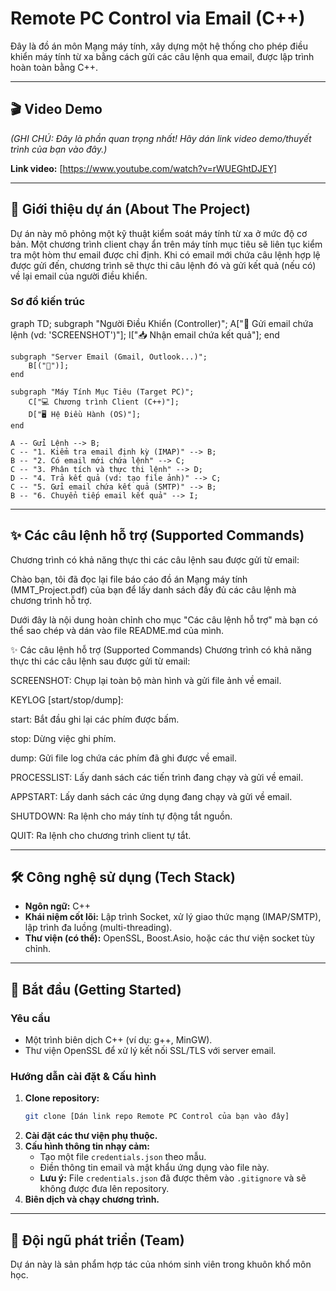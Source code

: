 # Remote PC Control via Email (C++)

Đây là đồ án môn Mạng máy tính, xây dựng một hệ thống cho phép điều khiển máy tính từ xa bằng cách gửi các câu lệnh qua email, được lập trình hoàn toàn bằng C++.

---

## 🎬 Video Demo

*(GHI CHÚ: Đây là phần quan trọng nhất! Hãy dán link video demo/thuyết trình của bạn vào đây.)*

**Link video:** [https://www.youtube.com/watch?v=rWUEGhtDJEY]

---

## 📜 Giới thiệu dự án (About The Project)

Dự án này mô phỏng một kỹ thuật kiểm soát máy tính từ xa ở mức độ cơ bản. Một chương trình client chạy ẩn trên máy tính mục tiêu sẽ liên tục kiểm tra một hòm thư email được chỉ định. Khi có email mới chứa câu lệnh hợp lệ được gửi đến, chương trình sẽ thực thi câu lệnh đó và gửi kết quả (nếu có) về lại email của người điều khiển.

### Sơ đồ kiến trúc

graph TD;
    subgraph "Người Điều Khiển (Controller)";
        A["📱 Gửi email chứa lệnh (vd: 'SCREENSHOT')"];
        I["📥 Nhận email chứa kết quả"];
    end

    subgraph "Server Email (Gmail, Outlook...)";
        B[("📧")];
    end

    subgraph "Máy Tính Mục Tiêu (Target PC)";
        C["💻 Chương trình Client (C++)"];
        D["🖥️ Hệ Điều Hành (OS)"];
    end

    A -- Gửi Lệnh --> B;
    C -- "1. Kiểm tra email định kỳ (IMAP)" --> B;
    B -- "2. Có email mới chứa lệnh" --> C;
    C -- "3. Phân tích và thực thi lệnh" --> D;
    D -- "4. Trả kết quả (vd: tạo file ảnh)" --> C;
    C -- "5. Gửi email chứa kết quả (SMTP)" --> B;
    B -- "6. Chuyển tiếp email kết quả" --> I;

---

## ✨ Các câu lệnh hỗ trợ (Supported Commands)

Chương trình có khả năng thực thi các câu lệnh sau được gửi từ email:

Chào bạn, tôi đã đọc lại file báo cáo đồ án Mạng máy tính (MMT_Project.pdf) của bạn để lấy danh sách đầy đủ các câu lệnh mà chương trình hỗ trợ.

Dưới đây là nội dung hoàn chỉnh cho mục "Các câu lệnh hỗ trợ" mà bạn có thể sao chép và dán vào file README.md của mình.

✨ Các câu lệnh hỗ trợ (Supported Commands)
Chương trình có khả năng thực thi các câu lệnh sau được gửi từ email:

SCREENSHOT: Chụp lại toàn bộ màn hình và gửi file ảnh về email.

KEYLOG [start/stop/dump]:

start: Bắt đầu ghi lại các phím được bấm.

stop: Dừng việc ghi phím.

dump: Gửi file log chứa các phím đã ghi được về email.

PROCESSLIST: Lấy danh sách các tiến trình đang chạy và gửi về email.

APPSTART: Lấy danh sách các ứng dụng đang chạy và gửi về email.

SHUTDOWN: Ra lệnh cho máy tính tự động tắt nguồn.

QUIT: Ra lệnh cho chương trình client tự tắt.

---

## 🛠️ Công nghệ sử dụng (Tech Stack)

* **Ngôn ngữ:** C++
* **Khái niệm cốt lõi:** Lập trình Socket, xử lý giao thức mạng (IMAP/SMTP), lập trình đa luồng (multi-threading).
* **Thư viện (có thể):** OpenSSL, Boost.Asio, hoặc các thư viện socket tùy chỉnh.

---

## 🚀 Bắt đầu (Getting Started)

### Yêu cầu

* Một trình biên dịch C++ (ví dụ: g++, MinGW).
* Thư viện OpenSSL để xử lý kết nối SSL/TLS với server email.

### Hướng dẫn cài đặt & Cấu hình

1.  **Clone repository:**
    ```sh
    git clone [Dán link repo Remote PC Control của bạn vào đây]
    ```
2.  **Cài đặt các thư viện phụ thuộc.**
3.  **Cấu hình thông tin nhạy cảm:**
    * Tạo một file `credentials.json` theo mẫu.
    * Điền thông tin email và mật khẩu ứng dụng vào file này.
    * **Lưu ý:** File `credentials.json` đã được thêm vào `.gitignore` và sẽ không được đưa lên repository.
4.  **Biên dịch và chạy chương trình.**

---

## 👥 Đội ngũ phát triển (Team)

Dự án này là sản phẩm hợp tác của nhóm sinh viên trong khuôn khổ môn học.
